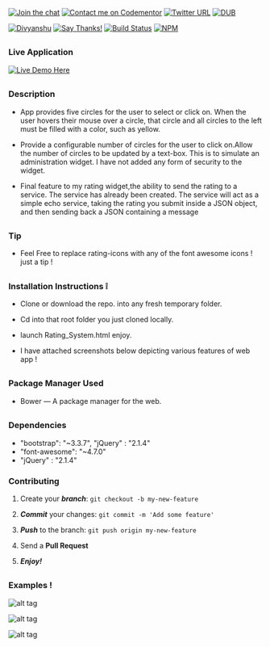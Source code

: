 
[![Join the chat](https://img.shields.io/badge/gitter-join%20chat%20%E2%86%92-brightgreen.svg)](https://gitter.im/divyanshu001)
[![Contact me on Codementor](https://cdn.codementor.io/badges/contact_me_github.svg)](https://www.codementor.io/divyanshurawat?utm_source=github&utm_medium=button&utm_term=divyanshurawat&utm_campaign=github)
[![Twitter URL](https://img.shields.io/twitter/url/http/shields.io.svg?style=social)](https://twitter.com/r46956)
[![DUB](https://img.shields.io/dub/l/vibe-d.svg?style=flat)](#)

[![Divyanshu](https://img.shields.io/badge/divyanshu-owner-brightgreen.svg?style=flat)](http://www.divyanshurawat.in)
[![Say Thanks!](https://img.shields.io/badge/Say%20Thanks-!-1EAEDB.svg)](https://saythanks.io/to/divyanshu-rawat)
[![Build Status](https://travis-ci.org/divyanshu-rawat/JS-Testing.svg?branch=master)](https://travis-ci.org/divyanshu-rawat/JS-Testing)
[![NPM](https://img.shields.io/badge/npm-v3.10.10-blue.svg)](https://www.npmjs.com/package/npm)

##

### Live Application

[![Live Demo Here](https://img.shields.io/badge/website-up-orange.svg)](http://myratingwidget.bitballoon.com/)

##

### Description 

* App provides five circles for the user to select or click on.
  When the user hovers their mouse over a circle, that circle and all circles to the left must be filled with a color, such     as yellow.
  
* Provide a configurable number of circles for the user to click on.Allow the number of circles to be updated by a text-box.
  This is to simulate an administration widget.
  I have not added any form of security to the widget.
  
* Final feature to my rating widget,the ability to send the rating to a service.
  The service has already been created. The service will act as a simple echo service,
  taking the rating you submit inside a JSON object, and then sending back a JSON containing a message

##

### Tip 

* Feel Free to replace rating-icons with any of the font awesome icons ! just a tip !

##

### Installation Instructions :grey_exclamation:

* Clone or download the repo. into any fresh temporary folder.

* Cd into that root folder you just cloned locally.

* launch Rating_System.html enjoy. 

* I have attached screenshots below depicting various features of web app !

##

### Package Manager Used 

* Bower — A package manager for the web.

##

### Dependencies

*  "bootstrap": "~3.3.7",  "jQuery" : "2.1.4"
*  "font-awesome": "~4.7.0" 
*  "jQuery" : "2.1.4"


### Contributing

1. Create your **_branch_**: `git checkout -b my-new-feature`

2. **_Commit_** your changes: `git commit -m 'Add some feature'`

3. **_Push_** to the branch: `git push origin my-new-feature`

4. Send a **Pull Request**

5. **_Enjoy!_**

##

### Examples !


![alt tag](https://github.com/divyanshu-rawat/A_Rating_Jquery_Widget/blob/master/examples-img/amazon-icon.png)

![alt tag](https://github.com/divyanshu-rawat/A_Rating_Jquery_Widget/blob/master/examples-img/mozilla-icon.png)

![alt tag](https://github.com/divyanshu-rawat/A_Rating_Jquery_Widget/blob/master/examples-img/apple-icon.png)
